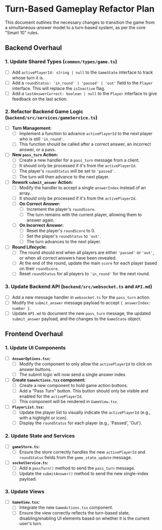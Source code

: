 # Turn-Based Gameplay Refactor Plan

This document outlines the necessary changes to transition the game from a simultaneous-answer model to a turn-based system, as per the core "Smart 10" rules.

## Backend Overhaul

### 1. Update Shared Types (`common/types/game.ts`)
- [ ] Add `activePlayerId: string | null` to the `GameState` interface to track whose turn it is.
- [ ] Add a `roundStatus: 'in_round' | 'passed' | 'out'` field to the `Player` interface. This will replace the `isInactive` flag.
- [ ] Add a `lastAnswerCorrect: boolean | null` to the `Player` interface to give feedback on the last action.

### 2. Refactor Backend Game Logic (`backend/src/services/gameService.ts`)
- [ ] **Turn Management:**
    - [ ] Implement a function to advance `activePlayerId` to the next player who is still `'in_round'`.
    - [ ] This function should be called after a correct answer, an incorrect answer, or a pass.
- [ ] **New `pass_turn` Action:**
    - [ ] Create a new handler for a `pass_turn` message from a client.
    - [ ] It should only be processed if it's from the `activePlayerId`.
    - [ ] The player's `roundStatus` will be set to `'passed'`.
    - [ ] The turn will then advance to the next player.
- [ ] **Rework `submit_answer` Action:**
    - [ ] Modify the handler to accept a single `answerIndex` instead of an array.
    - [ ] It should only be processed if it's from the `activePlayerId`.
    - [ ] **On Correct Answer:**
        - [ ] Increment the player's `roundScore`.
        - [ ] The turn remains with the current player, allowing them to answer again.
    - [ ] **On Incorrect Answer:**
        - [ ] Reset the player's `roundScore` to 0.
        - [ ] Set the player's `roundStatus` to `'out'`.
        - [ ] The turn advances to the next player.
- [ ] **Round Lifecycle:**
    - [ ] The round should end when all players are either `'passed'` or `'out'`, or when all correct answers have been revealed.
    - [ ] At the end of the round, update the main `score` for each player based on their `roundScore`.
    - [ ] Reset `roundStatus` for all players to `'in_round'` for the next round.

### 3. Update Backend API (`backend/src/websocket.ts` and `API.md`)
- [ ] Add a new message handler in `websocket.ts` for the `pass_turn` action.
- [ ] Modify the `submit_answer` message payload to accept `{ answerIndex: number }`.
- [ ] Update `API.md` to document the new `pass_turn` message, the updated `submit_answer` payload, and the changes to the `GameState` object.

## Frontend Overhaul

### 1. Update UI Components
- [ ] **`AnswerOptions.tsx`:**
    - [ ] Modify the component to only allow the `activePlayerId` to click on answer buttons.
    - [ ] The submit logic will now send a single answer index.
- [ ] **Create `GameActions.tsx` component:**
    - [ ] Create a new component to hold game action buttons.
    - [ ] Add a "Pass Turn" button. This button should only be visible and enabled for the `activePlayerId`.
    - [ ] This component will be rendered in `GameView.tsx`.
- [ ] **`PlayerList.tsx`:**
    - [ ] Update the player list to visually indicate the `activePlayerId` (e.g., with a highlight or icon).
    - [ ] Display the `roundStatus` for each player (e.g., 'Passed', 'Out').

### 2. Update State and Services
- [ ] **`gameStore.ts`:**
    - [ ] Ensure the store correctly handles the new `activePlayerId` and `roundStatus` fields from the `game_state_update` message.
- [ ] **`socketService.ts`:**
    - [ ] Add a `passTurn()` method to send the `pass_turn` message.
    - [ ] Update the `submitAnswer()` method to send the new single-index payload.

### 3. Update Views
- [ ] **`GameView.tsx`:**
    - [ ] Integrate the new `GameActions.tsx` component.
    - [ ] Ensure the view correctly reflects the turn-based state, disabling/enabling UI elements based on whether it is the current user's turn.
